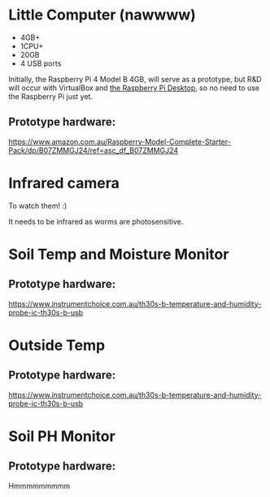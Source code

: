 # Little Computer (nawwww)

* 4GB+
* 1CPU+
* 20GB
* 4 USB ports 

Initially, the Raspberry Pi 4 Model B 4GB, will serve as a prototype, but R&D will occur with VirtualBox and [the Raspberry Pi Desktop](https://www.raspberrypi.org/software/raspberry-pi-desktop/), so no need to use the Raspberry Pi just yet.

## Prototype hardware: 
https://www.amazon.com.au/Raspberry-Model-Complete-Starter-Pack/dp/B07ZMMGJ24/ref=asc_df_B07ZMMGJ24

# Infrared camera 

To watch them! :)

It needs to be infrared as worms are photosensitive.

# Soil Temp and Moisture Monitor
## Prototype hardware: 
https://www.instrumentchoice.com.au/th30s-b-temperature-and-humidity-probe-ic-th30s-b-usb

# Outside Temp
## Prototype hardware: 
https://www.instrumentchoice.com.au/th30s-b-temperature-and-humidity-probe-ic-th30s-b-usb

# Soil PH Monitor 
## Prototype hardware: 
Hmmmmmmmmm
